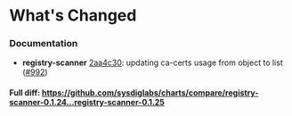 # What's Changed

### Documentation
- **registry-scanner** [2aa4c30](https://github.com/sysdiglabs/charts/commit/2aa4c30adf5369a8a21438c6f1d5ca666a896d45): updating ca-certs usage from object to list ([#992](https://github.com/sysdiglabs/charts/issues/992))

#### Full diff: https://github.com/sysdiglabs/charts/compare/registry-scanner-0.1.24...registry-scanner-0.1.25
